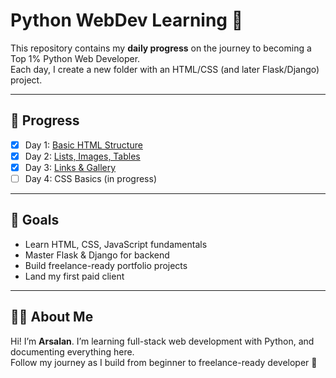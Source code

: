 # Python WebDev Learning 🚀

This repository contains my **daily progress** on the journey to becoming a Top 1% Python Web Developer.  
Each day, I create a new folder with an HTML/CSS (and later Flask/Django) project.  

---

## 📅 Progress

- [x] Day 1: [Basic HTML Structure](day1_profile/index.html)
- [x] Day 2: [Lists, Images, Tables](day2_profile/index.html)
- [x] Day 3: [Links & Gallery](day3_gallery/index.html)
- [ ] Day 4: CSS Basics (in progress)

---

## 🎯 Goals

- Learn HTML, CSS, JavaScript fundamentals  
- Master Flask & Django for backend  
- Build freelance-ready portfolio projects  
- Land my first paid client  

---

## 👨‍💻 About Me

Hi! I’m **Arsalan**. I’m learning full-stack web development with Python, and documenting everything here.  
Follow my journey as I build from beginner to freelance-ready developer 🚀
